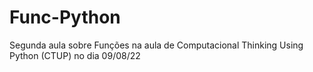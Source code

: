 # Func-Python
Segunda aula sobre Funções na aula de Computacional Thinking Using Python (CTUP) no dia 09/08/22
